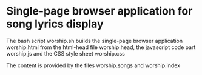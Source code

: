 # Single-page browser application for song lyrics display

The bash script worship.sh builds the single-page browser application worship.html
from the html-head file worship.head, the javascript code part worship.js 
and the CSS style sheet worship.css

The content is provided by the files worship.songs and worship.index
